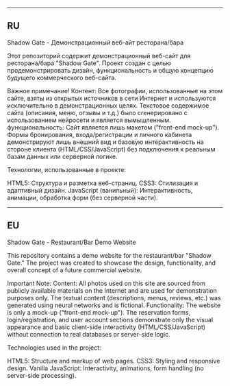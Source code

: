 -----------
RU
-----------
Shadow Gate - Демонстрационный веб-айт ресторана/бара

Этот репозиторий содержит демонстрационный веб-сайт для ресторана/бара "Shadow Gate". Проект создан с целью продемонстрировать дизайн, функциональность и общую концепцию будущего коммерческого веб-сайта.

Важное примечание!
Контент: Все фотографии, использованные на этом сайте, взяты из открытых источников в сети Интернет и используются исключительно в демонстрационных целях. Текстовое содержимое сайта (описания, меню, отзывы и т.д.) было сгенерировано с использованием нейросети и является вымышленным.
функциональность: Сайт является лишь макетом ("front-end mock-up"). Формы бронирования, входа/регистрации и личного кабинета демонстрируют лишь внешний вид и базовую интерактивность на стороне клиента (HTML/CSS/JavaScript) без подключения к реальным базам данных или серверной логике.

Технологии, использованные в проекте:

HTML5: Структура и разметка веб-страниц.
CSS3: Стилизация и адаптивный дизайн.
JavaScript (ванильный): Интерактивность, анимации, обработка форм (без серверной части).

------------
EU
------------
Shadow Gate - Restaurant/Bar Demo Website

This repository contains a demo website for the restaurant/bar "Shadow Gate." The project was created to showcase the design, functionality, and overall concept of a future commercial website.

Important Note:
Content: All photos used on this site are sourced from publicly available materials on the Internet and are used for demonstration purposes only. The textual content (descriptions, menus, reviews, etc.) was generated using neural networks and is fictional.
Functionality: The website is only a mock-up ("front-end mock-up"). The reservation forms, login/registration, and user account sections demonstrate only the visual appearance and basic client-side interactivity (HTML/CSS/JavaScript) without connection to real databases or server-side logic.

Technologies used in the project:

HTML5: Structure and markup of web pages.
CSS3: Styling and responsive design.
Vanilla JavaScript: Interactivity, animations, form handling (no server-side processing).
